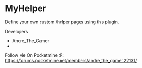 # MyHelper
Define your own custom /helper pages using this plugin.

Developers

- Andre_The_Gamer
- 
Follow Me On Pocketmine :P: https://forums.pocketmine.net/members/andre_the_gamer.22131/
